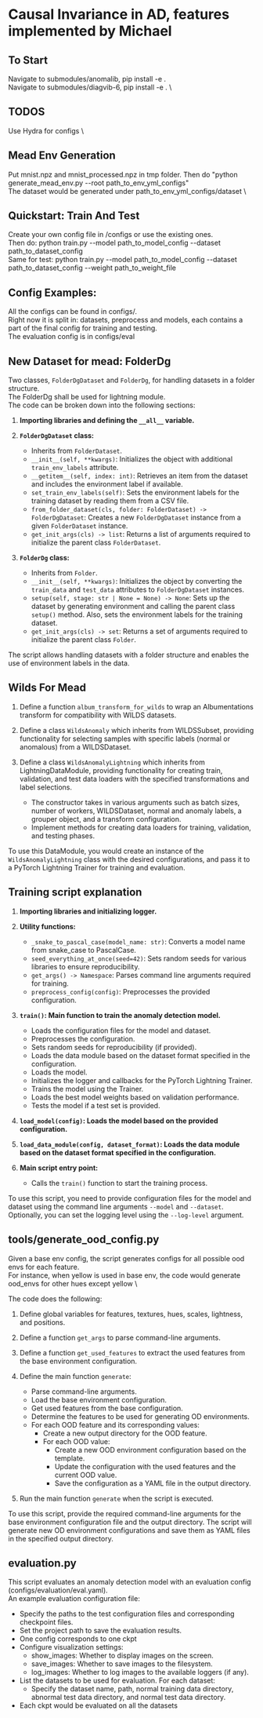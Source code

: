 # Causal Invariance in AD, features implemented by Michael

## To Start

Navigate to submodules/anomalib, pip install -e . \
Navigate to submodules/diagvib-6, pip install -e . \

## TODOS
Use Hydra for configs \


## Mead Env Generation

Put mnist.npz and mnist_processed.npz in tmp folder. Then do "python generate_mead_env.py --root path_to_env_yml_configs" \
The dataset would be generated under path_to_env_yml_configs/dataset \

## Quickstart: Train And Test

Create your own config file in /configs or use the existing ones. \
Then do: python train.py --model path_to_model_config --dataset path_to_dataset_config\
Same for test: python train.py --model path_to_model_config --dataset path_to_dataset_config --weight path_to_weight_file


## Config Examples:

All the configs can be found in configs/. \
Right now it is split in: datasets, preprocess and models, each contains a part of the final config for training and testing. \
The evaluation config is in configs/eval

## New Dataset for mead: FolderDg
Two classes, `FolderDgDataset` and `FolderDg`, for handling datasets in a folder structure. \
The FolderDg shall be used for lightning module. \
The code can be broken down into the following sections:

1. **Importing libraries and defining the `__all__` variable.**

2. **`FolderDgDataset` class:**
   - Inherits from `FolderDataset`.
   - `__init__(self, **kwargs)`: Initializes the object with additional `train_env_labels` attribute.
   - `__getitem__(self, index: int)`: Retrieves an item from the dataset and includes the environment label if available.
   - `set_train_env_labels(self)`: Sets the environment labels for the training dataset by reading them from a CSV file.
   - `from_folder_dataset(cls, folder: FolderDataset) -> FolderDgDataset`: Creates a new `FolderDgDataset` instance from a given `FolderDataset` instance.
   - `get_init_args(cls) -> list`: Returns a list of arguments required to initialize the parent class `FolderDataset`.

3. **`FolderDg` class:**
   - Inherits from `Folder`.
   - `__init__(self, **kwargs)`: Initializes the object by converting the `train_data` and `test_data` attributes to `FolderDgDataset` instances.
   - `setup(self, stage: str | None = None) -> None`: Sets up the dataset by generating environment and calling the parent class `setup()` method. Also, sets the environment labels for the training dataset.
   - `get_init_args(cls) -> set`: Returns a set of arguments required to initialize the parent class `Folder`.

The script allows handling datasets with a folder structure and enables the use of environment labels in the data.

## Wilds For Mead
1. Define a function `album_transform_for_wilds` to wrap an Albumentations transform for compatibility with WILDS datasets.

2. Define a class `WildsAnomaly` which inherits from WILDSSubset, providing functionality for selecting samples with specific labels (normal or anomalous) from a WILDSDataset.

3. Define a class `WildsAnomalyLightning` which inherits from LightningDataModule, providing functionality for creating train, validation, and test data loaders with the specified transformations and label selections.
   - The constructor takes in various arguments such as batch sizes, number of workers, WILDSDataset, normal and anomaly labels, a grouper object, and a transform configuration.
   - Implement methods for creating data loaders for training, validation, and testing phases.

To use this DataModule, you would create an instance of the `WildsAnomalyLightning` class with the desired configurations, and pass it to a PyTorch Lightning Trainer for training and evaluation.



## Training script explanation
1. **Importing libraries and initializing logger.**

2. **Utility functions:**
   - `_snake_to_pascal_case(model_name: str)`: Converts a model name from snake_case to PascalCase.
   - `seed_everything_at_once(seed=42)`: Sets random seeds for various libraries to ensure reproducibility.
   - `get_args() -> Namespace`: Parses command line arguments required for training.
   - `preprocess_config(config)`: Preprocesses the provided configuration.

3. **`train()`: Main function to train the anomaly detection model.**
   - Loads the configuration files for the model and dataset.
   - Preprocesses the configuration.
   - Sets random seeds for reproducibility (if provided).
   - Loads the data module based on the dataset format specified in the configuration.
   - Loads the model.
   - Initializes the logger and callbacks for the PyTorch Lightning Trainer.
   - Trains the model using the Trainer.
   - Loads the best model weights based on validation performance.
   - Tests the model if a test set is provided.

4. **`load_model(config)`: Loads the model based on the provided configuration.**

5. **`load_data_module(config, dataset_format)`: Loads the data module based on the dataset format specified in the configuration.**

6. **Main script entry point:**
   - Calls the `train()` function to start the training process.

To use this script, you need to provide configuration files for the model and dataset using the command line arguments `--model` and `--dataset`. Optionally, you can set the logging level using the `--log-level` argument.

## tools/generate_ood_config.py
Given a base env config, the script generates configs for all possible ood envs for each feature. \
For instance, when yellow is used in base env, the code would generate ood_envs for other hues except yellow \

The code does the following:

1. Define global variables for features, textures, hues, scales, lightness, and positions.

2. Define a function `get_args` to parse command-line arguments.

3. Define a function `get_used_features` to extract the used features from the base environment configuration.

4. Define the main function `generate`:
   - Parse command-line arguments.
   - Load the base environment configuration.
   - Get used features from the base configuration.
   - Determine the features to be used for generating OD environments.
   - For each OOD feature and its corresponding values:
     - Create a new output directory for the OOD feature.
     - For each OOD value:
       - Create a new OOD environment configuration based on the template.
       - Update the configuration with the used features and the current OOD value.
       - Save the configuration as a YAML file in the output directory.

5. Run the main function `generate` when the script is executed.

To use this script, provide the required command-line arguments for the base environment configuration file and the output directory. The script will generate new OD environment configurations and save them as YAML files in the specified output directory.

## evaluation.py

This script evaluates an anomaly detection model with an evaluation config (configs/evaluation/eval.yaml). \
An example evaluation configuration file:

- Specify the paths to the test configuration files and corresponding checkpoint files.
- Set the project path to save the evaluation results.
- One config corresponds to one ckpt
- Configure visualization settings:
  - show_images: Whether to display images on the screen.
  - save_images: Whether to save images to the filesystem.
  - log_images: Whether to log images to the available loggers (if any).
- List the datasets to be used for evaluation. For each dataset:
  - Specify the dataset name, path, normal training data directory, abnormal test data directory, and normal test data directory.
- Each ckpt would be evaluated on all the datasets

